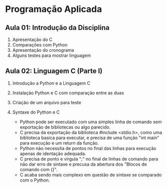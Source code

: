 # Programação Aplicada

## Aula 01: Introdução da Disciplina
1. Apresentação do C 
2. Comparações com Python
3. Apresentação do cronograma
4. Alguns testes para mostrar linguagem

## Aula 02: Linguagem C (Parte I) 
1. Introdução a Python e a Linguagem C
2. Instalação Python e C com comparação entre as duas
3. Criação de um arquivo para teste

4. Syntaxe do Python e C
   - Python pode ser executado com uma simples linha de comando sem exportação de bibliotecas ou algo parecido. 
   - C precisa da exportação da biblioteca #include <stdio.h>, como uma biblioteca basica para executar, e precisa de uma função "int main" para execução e um return da função. 
   - Python não necessita de pontos no final das linhas para execução apenas de identação adequada.
   - C precisa de ponto e virgula ";" no final de linhas de comando para não dar erro de sintaxe e precusa da abertura dos "Blocos de comando com {}".
   - C acaba sendo mais complexo em questão de sintaxe se comparado com o Python.
   
